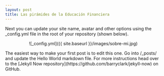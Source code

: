 ```yaml
---
layout: post
title: Las pirámides de la Educación Financiera
---
```


Next you can update your site name, avatar and other options using the _config.yml file in the root of your repository (shown below).

<p align="center">
![_config.yml]({{ site.baseurl }}/images/sobre-mi.jpg)
</p>
The easiest way to make your first post is to edit this one. Go into /_posts/ and update the Hello World markdown file. For more instructions head over to the [Jekyll Now repository](https://github.com/barryclark/jekyll-now) on GitHub.

